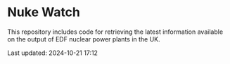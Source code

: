 # Nuke Watch

This repository includes code for retrieving the latest information available on the output of EDF nuclear power plants in the UK.

Last updated: 2024-10-21 17:12